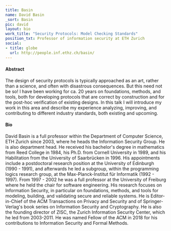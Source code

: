 ```yaml
---
title: Basin
name: David Basin
_sort: Basin
pic: david
layout: bio
work_title: "Security Protocols: Model Checking Standards"
position_txt: Professor of information security at ETH Zurich
social:
- title: globe
  url: http://people.inf.ethz.ch/basin/
---
```


#### Abstract

The design of security protocols is typically approached as an art,
rather than a science, and often with disastrous consequences. But
this need not be so!  I have been working for ca. 20 years on
foundations, methods, and tools, both for developing protocols that
are correct by construction and for the post-hoc verification of
existing designs.  In this talk I will introduce my work in this area
and describe my experience analyzing, improving, and contributing to
different industry standards, both existing and upcoming.

#### Bio
David Basin is a full professor within the Department of Computer Science, ETH Zurich since 2003, where he heads the Information Security Group. He is also department head.
He received his bachelor's degree in mathematics from Reed College in 1984, his Ph.D. from Cornell University in 1989, and his Habilitation from the University of Saarbrücken in 1996. His appointments include a postdoctoral research position at the University of Edinburgh (1990 - 1991), and afterwards he led a subgroup, within the programming logics research group, at the Max-Planck-Institut für Informatik (1992 - 1997). From 1997 - 2002 he was a full professor at the University of Freiburg where he held the chair for software engineering.
His research focuses on Information Security, in particular on foundations, methods, and tools for modeling, building, and validating secure and reliable systems. He is Editor-in-Chief of the ACM Transactions on Privacy and Security and of Springer-Verlag's book series on Information Security and Cryptography. He is also the founding director of ZISC, the Zurich Information Security Center, which he led from 2003-2011. He was named Fellow of the ACM in 2018 for his contributions to Information Security and Formal Methods.